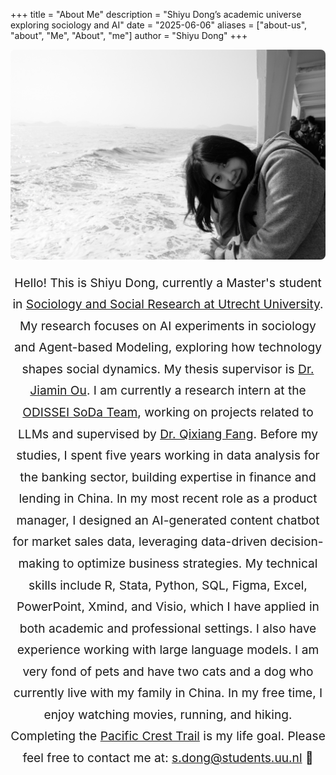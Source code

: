 +++
title = "About Me"
description = "Shiyu Dong’s academic universe exploring sociology and AI"
date = "2025-06-06"
aliases = ["about-us", "about", "Me", "About", "me"]
author = "Shiyu Dong"
+++

<div style="max-width: 600px; margin: 0 auto; text-align: center;"> 

<img src="/images/shiyu.jpg" alt="Shiyu Dong" style="max-width: 100%; max-height: 400px; border-radius: 8px; display: block; margin: 0 auto 20px auto;" /> 

<div style="font-size: 1.2rem; line-height: 1.8;">

   <p>Hello! This is Shiyu Dong, currently a Master's student in <a href="https://www.uu.nl/en/masters/sociology-and-social-research" target="_blank" rel="noopener noreferrer">Sociology and Social Research at Utrecht University</a>. My research focuses on AI experiments in sociology and Agent-based Modeling, exploring how technology shapes social dynamics. My thesis supervisor is <a href="https://www.uu.nl/staff/JOu" target="_blank" rel="noopener noreferrer">Dr. Jiamin Ou</a>. I am currently a research intern at the <a href="https://odissei-soda.nl/" target="_blank" rel="noopener noreferrer">ODISSEI SoDa Team</a>, working on projects related to LLMs and supervised by <a href="https://www.uu.nl/staff/QFang" target="_blank" rel="noopener noreferrer">Dr. Qixiang Fang</a>. Before my studies, I spent five years working in data analysis for the banking sector, building expertise in finance and lending in China. In my most recent role as a product manager, I designed an AI-generated content chatbot for market sales data, leveraging data-driven decision-making to optimize business strategies. My technical skills include R, Stata, Python, SQL, Figma, Excel, PowerPoint, Xmind, and Visio, which I have applied in both academic and professional settings. I also have experience working with large language models. I am very fond of pets and have two cats and a dog who currently live with my family in China. In my free time, I enjoy watching movies, running, and hiking. Completing the <a href="https://en.wikipedia.org/wiki/Pacific_Crest_Trail" target="_blank" rel="noopener noreferrer">Pacific Crest Trail</a> is my life goal. Please feel free to contact me at: <a href="mailto:s.dong@students.uu.nl">s.dong@students.uu.nl</a> 📩</p>
  </div>

</div>